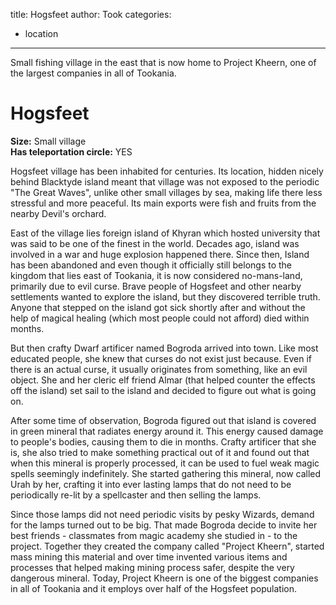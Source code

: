 title: Hogsfeet
author: Took
categories:
- location
---

Small fishing village in the east that is now home to Project Kheern, one of the largest companies in all of Tookania.

<!-- more -->

# Hogsfeet

**Size:** Small village  
**Has teleportation circle:** YES

Hogsfeet village has been inhabited for centuries. Its location, hidden nicely behind Blacktyde island meant that village was not exposed to the periodic "The Great Waves", unlike other small villages by sea, making life there less stressful and more peaceful. Its main exports were fish and fruits from the nearby Devil's orchard.

East of the village lies foreign island of Khyran which hosted university that was said to be one of the finest in the world. Decades ago, island was involved in a war and huge explosion happened there. Since then, Island has been abandoned and even though it officially still belongs to the kingdom that lies east of Tookania, it is now considered no-mans-land, primarily due to evil curse. Brave people of Hogsfeet and other nearby settlements wanted to explore the island, but they discovered terrible truth. Anyone that stepped on the island got sick shortly after and without the help of magical healing (which most people could not afford) died within months.

But then crafty Dwarf artificer named Bogroda arrived into town. Like most educated people, she knew that curses do not exist just because. Even if there is an actual curse, it usually originates from something, like an evil object. She and her cleric elf friend Almar (that helped counter the effects off the island) set sail to the island and decided to figure out what is going on.

After some time of observation, Bogroda figured out that island is covered in green mineral that radiates energy around it. This energy caused damage to people's bodies, causing them to die in months. Crafty artificer that she is, she also tried to make something practical out of it and found out that when this mineral is properly processed, it can be used to fuel weak magic spells seemingly indefinitely. She started gathering this mineral, now called Urah by her, crafting it into ever lasting lamps that do not need to be periodically re-lit by a spellcaster and then selling the lamps. 

Since those lamps did not need periodic visits by pesky Wizards, demand for the lamps turned out to be big. That made Bogroda decide to invite her best friends - classmates from magic academy she studied in - to the project. Together they created the company called "Project Kheern", started mass mining this material and over time invented various items and processes that helped making mining process safer, despite the very dangerous mineral. Today, Project Kheern is one of the biggest companies in all of Tookania and it employs over half of the Hogsfeet population.